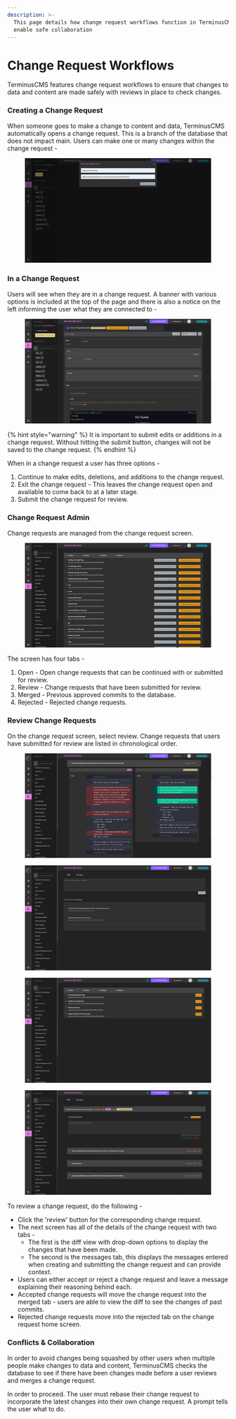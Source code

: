 ```yaml
---
description: >-
  This page details how change request workflows function in TerminusCMS to
  enable safe collaboration
---
```


# Change Request Workflows

TerminusCMS features change request workflows to ensure that changes to data and content are made safely with reviews in place to check changes.

### Creating a Change Request

When someone goes to make a change to content and data, TerminusCMS automatically opens a change request. This is a branch of the database that does not impact main. Users can make one or many changes within the change request -

<figure><img src="../../.gitbook/assets/open-change-request.png" alt="Opening a change request"><figcaption></figcaption></figure>

### In a Change Request

Users will see when they are in a change request. A banner with various options is included at the top of the page and there is also a notice on the left informing the user what they are connected to -

<figure><img src="../../.gitbook/assets/in-change-request.png" alt="In a change request"><figcaption></figcaption></figure>

{% hint style="warning" %}
It is important to submit edits or additions in a change request. Without hitting the submit button, changes will not be saved to the change request.
{% endhint %}

When in a change request a user has three options -

1. Continue to make edits, deletions, and additions to the change request.
2. Exit the change request - This leaves the change request open and available to come back to at a later stage.
3. Submit the change request for review.

### Change Request Admin

Change requests are managed from the change request screen.&#x20;

<figure><img src="../../.gitbook/assets/change-request-screen.png" alt="TerminusCMS change request screen"><figcaption></figcaption></figure>

The screen has four tabs -

1. Open - Open change requests that can be continued with or submitted for review.
2. Review - Change requests that have been submitted for review.
3. Merged - Previous approved commits to the database.
4. Rejected - Rejected change requests.

### Review Change Requests

On the change request screen, select review. Change requests that users have submitted for review are listed in chronological order.

<div>

<figure><img src="../../.gitbook/assets/cr-diff.png" alt="Change Request diff viewer"><figcaption></figcaption></figure>

 

<figure><img src="../../.gitbook/assets/cr-review-messages.png" alt="See messages in a change request for context"><figcaption></figcaption></figure>

 

<figure><img src="../../.gitbook/assets/cr-review-home.png" alt="List of change requests for review"><figcaption></figcaption></figure>

 

<figure><img src="../../.gitbook/assets/cr-review-page.png" alt="Change request screen"><figcaption></figcaption></figure>

</div>

To review a change request, do the following -

* Click the 'review' button for the corresponding change request.
* The next screen has all of the details of the change request with two tabs -
  * The first is the diff view with drop-down options to display the changes that have been made.
  * The second is the messages tab, this displays the messages entered when creating and submitting the change request and can provide context.&#x20;
* Users can either accept or reject a change request and leave a message explaining their reasoning behind each.
* Accepted change requests will move the change request into the merged tab - users are able to view the diff to see the changes of past commits.
* Rejected change requests move into the rejected tab on the change request home screen.

### Conflicts & Collaboration

In order to avoid changes being squashed by other users when multiple people make changes to data and content, TerminusCMS checks the database to see if there have been changes made before a user reviews and merges a change request.

In order to proceed. The user must rebase their change request to incorporate the latest changes into their own change request. A prompt tells the user what to do. &#x20;
